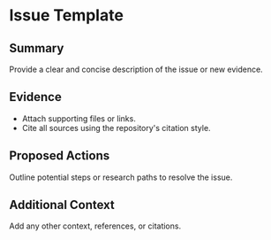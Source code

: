 # Issue Template

## Summary
Provide a clear and concise description of the issue or new evidence.

## Evidence
- Attach supporting files or links.
- Cite all sources using the repository's citation style.

## Proposed Actions
Outline potential steps or research paths to resolve the issue.

## Additional Context
Add any other context, references, or citations.
